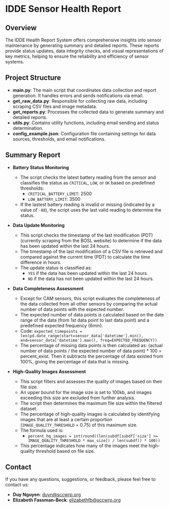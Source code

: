 # IDDE Sensor Health Report

## Overview

The IDDE Health Report System offers comprehensive insights into sensor maintenance by generating summary and detailed reports. These reports provide status updates, data integrity checks, and visual representations of key metrics, helping to ensure the reliability and efficiency of sensor systems.

## Project Structure

- **main.py**: The main script that coordinates data collection and report generation. It handles errors and sends notifications via email.
- **get_raw_data.py**: Responsible for collecting raw data, including scraping CSV files and image metadata.
- **get_reports.py**: Processes the collected data to generate summary and detailed reports.
- **utils.py**: Contains utility functions, including email sending and status determination.
- **config_example.json**: Configuration file containing settings for data sources, thresholds, and email notifications.

## Summary Report
- **Battery Status Monitoring**
  - The script checks the latest battery reading from the sensor and classifies the status as `CRITICAL`, `LOW`, or `OK` based on predefined thresholds:
    - `CRITICAL_BATTERY_LIMIT`: 2500
    - `LOW_BATTERY_LIMIT`: 3500
  - If the lastest battery reading is invalid or missing (indicated by a value of `-88`), the script uses the last valid reading to determine the status.

- **Data Update Monitoring**
  - This script checks the timestamp of the last modification (PDT) (currently scraping from the BOSL website) to determine if the data has been updated within the last 24 hours.
  - The timestamp of the last modification of a CSV file is retrieved and compared against the current time (PDT) to calculate the time difference in hours.
  - The update status is classified as:
    - `YES` if the data has been updated within the last 24 hours.
    - `NO` if the data has not been updated within the last 24 hours.

- **Data Completeness Assessment**
  - Except for CAM sensors, this script evaluates the completeness of the data collected from all other sensors by comparing the actual number of data points with the expected number.
  - The expected number of data points is calculated based on the date range of the data (from 1st data point to last data point) and a predefined expected frequency (6min).
  - Code: `expected_timepoints = len(pd.date_range(start=sensor_data['datetime'].min(), end=sensor_data['datetime'].max(), freq=EXPECTED_FREQUENCY))`
  - The percentage of missing data points is then calculated as: (actual number of data points / the expected number of data point) * 100 = percent_exist. Then it subtracts the percentage of data existed from 100%, giving the percentage of data that is missing.

- **High-Quality Images Assessment**
  - This script filters and assesses the quality of images based on their file size.
  - An upper bound for the image size is set to 100kb, and images exceeding this size are excluded from further analysis.
  - The script then determines the maximum file size within the filtered dataset.
  - The percentage of high-quality images is calculated by identifying images that are at least a certain proportion (`IMAGE_QUALITY_THRESHOLD` = 0.75) of this maximum size.
  - The formula used is:
    - `percent_hq_images = int(round((len(subdf[subdf['size'] >= IMAGE_QUALITY_THRESHOLD * max_size]) / len(subdf)) * 100))`
  - This percentage indicates how many of the images meet the high-quality threshold based on file size.


## Contact

If you have any questions, suggestions, or feedback, please feel free to contact us:

- **Duy Nguyen**: [duyn@sccwrp.org](mailto:duyn@sccwrp.org)
- **Elizabeth Fassman-Beck**: [elizabethfb@sccwrp.org](mailto:elizabethfb@sccwrp.org)
